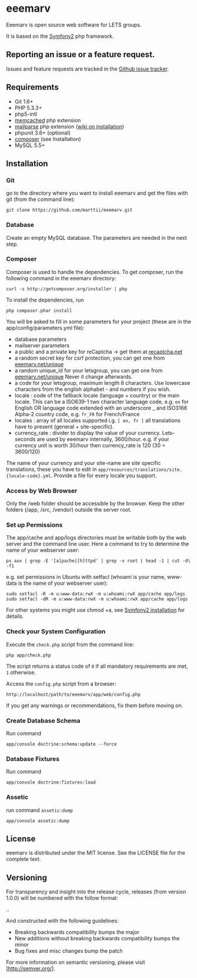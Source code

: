 eeemarv
======

Eeemarv is open source web software for LETS groups. 

It is based on the [Symfony2](http://symfony.com/) php framework. 



Reporting an issue or a feature request.
---------------------------------------

Issues and feature requests are tracked in the [Github issue tracker](https://github.com/marttii/eeemarv/issues).


Requirements
-------------

  * Git 1.6+
  * PHP 5.3.3+
  * php5-intl
  * [memcached](http://php.net/manual/en/memcached.installation.php) php extension 
  * [mailparse](http://pecl.php.net/package/mailparse) php extension ([wiki on installation](http://wiki.cerbweb.com/Installing_PHP_Mailparse))
  * phpunit 3.6+ (optional)
  * [composer](http://getcomposer.org/) (see Installation)
  * MySQL 5.5+


Installation
--------------

### Git  

go to the directory where you want to install eeemarv and get the files with git (from the command line):

    git clone https://github.com/marttii/eeemarv.git

### Database 

Create an empty MySQL database. The parameters are needed in the next step. 

### Composer 

Composer is used to handle the dependencies. 
To get composer, run the following command in the eeemarv directory:

    curl -s http://getcomposer.org/installer | php

To install the dependencies, run

    php composer.phar install
    
You will be asked to fill in some parameters for your project (these are in the app/config/parameters.yml file):

  * database parameters
  * mailserver parameters
  * a public and a private key for reCaptcha -> get them at [recaptcha.net](http://recaptcha.net)
  * a random secret key for csrf protection, you can get one from [eeemarv.net/unique](http://eeemarv.net/unique) 
  * a random unique_id for your letsgroup, you can get one from [eeemarv.net/unique](http://eeemarv.net/unique) Never it change afterwards.
  * a code for your letsgroup, maximum length 8 characters. Use lowercase characters from the english alphabet - and numbers if you wish.
  * locale : code of the fallback locale (language + country) or the main locale. This can be a ISO639-1 two character language code, e.g. `en` for English OR language code extended with an underscore _ and ISO3166 Alpha-2 country code, e.g. `fr_FR` for French/France
  * locales : array of all locales supported i.g. `[ en, fr ]` all translations have to present (general + site-specific).
  * currency_rate : divider to display the value of your currency. Lets-seconds are used by eeemarv internally, 3600/hour. e.g. if your currency unit is worth 30/hour then currency_rate is 120 (30 = 3600/120)    
	
The name of your currency and your site-name are site specific translations, these you have to edit in `app/resources/translations/site.{locale-code}.yml`. Provide a file for every locale you support.

### Access by Web Browser

Only the /web folder should be accessible by the browser.
Keep the other folders (/app, /src, /vendor) outside the server root.

### Set up Permissions

The app/cache and app/logs directories must be writable both by the web server and the command line user. 
Here a command to try to determine the name of your webserver user:

    ps aux | grep -E '[a]pache|[h]ttpd' | grep -v root | head -1 | cut -d\  -f1

e.g. set permissions in Ubuntu with setfacl (whoami is your name, www-data is the name of your webserver user):

    sudo setfacl -R -m u:www-data:rwX -m u:whoami:rwX app/cache app/logs
    sudo setfacl -dR -m u:www-data:rwX -m u:whoami:rwX app/cache app/logs

For other systems you might use chmod +a, see [Symfony2 installation](http://symfony.com/doc/2.3/book/installation.html) for details.


### Check your System Configuration

Execute the `check.php` script from the command line:

    php app/check.php

The script returns a status code of `0` if all mandatory requirements are met,
`1` otherwise.

Access the `config.php` script from a browser:

    http://localhost/path/to/eeemarv/app/web/config.php

If you get any warnings or recommendations, fix them before moving on.

### Create Database Schema 

Run command 

    app/console doctrine:schema:update --force

### Database Fixtures

Run command

	app/console doctrine:fixtures:load

### Assetic 

run command `assetic:dump`  

    app/console assetic:dump



License
---------------
eeemarv is distributed under the MIT license. See the LICENSE file for the complete text.


Versioning
--------------

For transparency and insight into the release cycle, releases (from version 1.0.0) will be numbered with the follow format:

<major>.<minor>.<patch>

And constructed with the following guidelines:

  * Breaking backwards compatibility bumps the major
  * New additions without breaking backwards compatibility bumps the minor
  * Bug fixes and misc changes bump the patch

For more information on semantic versioning, please visit [http://semver.org/].



